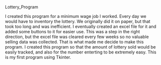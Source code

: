 Lottery_Program

I created this program for a minimum wage job I worked.
Every day we would have to inventory the lottery. 
We originally did it on paper, but that took too long and was inefficient.
I eventually created an excel file for it and added some buttons to it for easier use.
This was a step in the right direction, but the excel file was cleared every few weeks so no valuable selling data was collected.
That is what made me decide to make this program.
I created this program so that the amount of lottery sold would be easily tracked, and also for the number enterting to be extremely easy.
This is my first program using Tkinter.

